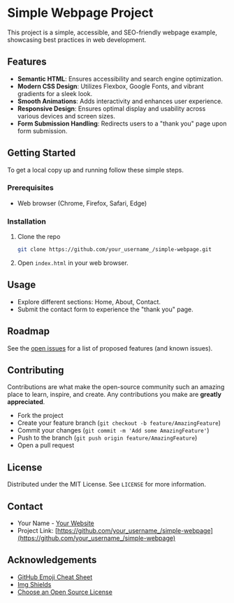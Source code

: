 # Simple Webpage Project

This project is a simple, accessible, and SEO-friendly webpage example, showcasing best practices in web development.

## Features
- **Semantic HTML**: Ensures accessibility and search engine optimization.
- **Modern CSS Design**: Utilizes Flexbox, Google Fonts, and vibrant gradients for a sleek look.
- **Smooth Animations**: Adds interactivity and enhances user experience.
- **Responsive Design**: Ensures optimal display and usability across various devices and screen sizes.
- **Form Submission Handling**: Redirects users to a "thank you" page upon form submission.

## Getting Started
To get a local copy up and running follow these simple steps.

### Prerequisites
- Web browser (Chrome, Firefox, Safari, Edge)

### Installation
1. Clone the repo
   ```sh
   git clone https://github.com/your_username_/simple-webpage.git
   ```
2. Open `index.html` in your web browser.

## Usage
- Explore different sections: Home, About, Contact.
- Submit the contact form to experience the "thank you" page.

## Roadmap
See the [open issues](https://github.com/your_username_/simple-webpage/issues) for a list of proposed features (and known issues).

## Contributing
Contributions are what make the open-source community such an amazing place to learn, inspire, and create. Any contributions you make are **greatly appreciated**.
- Fork the project
- Create your feature branch (`git checkout -b feature/AmazingFeature`)
- Commit your changes (`git commit -m 'Add some AmazingFeature'`)
- Push to the branch (`git push origin feature/AmazingFeature`)
- Open a pull request

## License
Distributed under the MIT License. See `LICENSE` for more information.

## Contact
- Your Name - [Your Website](https://yourwebsite.com)
- Project Link: [https://github.com/your_username_/simple-webpage](https://github.com/your_username_/simple-webpage)

## Acknowledgements
- [GitHub Emoji Cheat Sheet](https://www.webpagefx.com/tools/emoji-cheat-sheet)
- [Img Shields](https://shields.io)
- [Choose an Open Source License](https://choosealicense.com)
